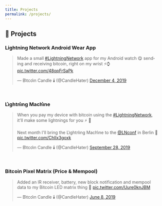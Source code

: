```yaml
---
title: Projects
permalink: /projects/
---
```


## 🔨 Projects

### Lightning Network Android Wear App
<blockquote class="twitter-tweet" data-width="500" data-dnt="true" data-theme="dark"><p lang="en" dir="ltr">Made a small <a href="https://twitter.com/hashtag/LightningNetwork?src=hash&amp;ref_src=twsrc%5Etfw">#LightningNetwork</a> app for my Android watch 😋 sending and receiving bitcoin, right on my wrist ⚡⌚ <a href="https://t.co/48opFrSaPk">pic.twitter.com/48opFrSaPk</a></p>&mdash; Bi͛tcoi͛n Candle 🕯️ (@CandleHater) <a href="https://twitter.com/CandleHater/status/1202283604237307910?ref_src=twsrc%5Etfw">December 4, 2019</a></blockquote>
<br>

### Li͛ghtni͛ng Machi͛ne
<blockquote class="twitter-tweet" data-width="500" data-dnt="true" data-theme="dark"><p lang="en" dir="ltr">When you pay my device with bitcoin using the <a href="https://twitter.com/hashtag/LightningNetwork?src=hash&amp;ref_src=twsrc%5Etfw">#LightningNetwork</a>, it&#39;ll make some lightnings for you ⚡ 🔌<br><br>Next month I&#39;ll bring the Li͛ghtni͛ng Machi͛ne to the <a href="https://twitter.com/LNconf?ref_src=twsrc%5Etfw">@LNconf</a> in Berlin 🙌 <a href="https://t.co/ChIlx3goxk">pic.twitter.com/ChIlx3goxk</a></p>&mdash; Bi͛tcoi͛n Candle 🕯️ (@CandleHater) <a href="https://twitter.com/CandleHater/status/1178065927742660609?ref_src=twsrc%5Etfw">September 28, 2019</a></blockquote>
<br>

### Bitcoin Pixel Matrix (Price & Mempool)
<blockquote class="twitter-tweet" data-width="500" data-dnt="true" data-theme="dark">
  <p lang="en" dir="ltr">Added an IR receiver, battery, new block notification and mempool data to my Bitcoin LED matrix thing 🙏 <a href="https://t.co/Uure0knJBM">pic.twitter.com/Uure0knJBM</a></p>&mdash; Bi͛tcoi͛n Candle 🕯️ (@CandleHater) <a href="https://twitter.com/CandleHater/status/1137465906253225984?ref_src=twsrc%5Etfw">June 8, 2019</a>
</blockquote>
<br>

<!-- Twitter JS -->
<script async src="https://platform.twitter.com/widgets.js" charset="utf-8"></script>
